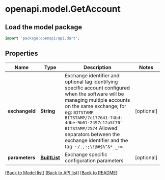# openapi.model.GetAccount

## Load the model package
```dart
import 'package:openapi/api.dart';
```

## Properties
Name | Type | Description | Notes
------------ | ------------- | ------------- | -------------
**exchangeId** | **String** | Exchange identifier and optional tag identifying specific account configured when the software will be managing multiple accounts on the same exchange; for eg:  <code>BITSTAMP</code> <code>BITSTAMP/7c177641-74bd-4dbe-9b01-2497c12a5f70`</code> <code>BITSTAMP/2574</code> Allowed separators between the exchange identifier and the tag: <code>~/.,:;\\!@#$%^&*-_+=.</code>  | [optional] 
**parameters** | [**BuiltList<KeyValue>**](KeyValue.md) | Exchange specific configuration parameters | [optional] 

[[Back to Model list]](../README.md#documentation-for-models) [[Back to API list]](../README.md#documentation-for-api-endpoints) [[Back to README]](../README.md)


